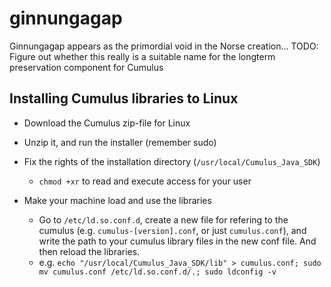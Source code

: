 # ginnungagap
Ginnungagap appears as the primordial void in the Norse creation... 
TODO: Figure out whether this really is a suitable name for the longterm preservation component for Cumulus



Installing Cumulus libraries to Linux
--------------------------

* Download the Cumulus zip-file for Linux

* Unzip it, and run the installer (remember sudo)

* Fix the rights of the installation directory (`/usr/local/Cumulus_Java_SDK`)
  * `chmod +xr` to read and execute access for your user

* Make your machine load and use the libraries
  * Go to `/etc/ld.so.conf.d`, create a new file for refering to the cumulus  (e.g. `cumulus-[version].conf`, or just `cumulus.conf`), and write the path to your cumulus library files in the new conf file. And then reload the libraries.
  * e.g. `echo "/usr/local/Cumulus_Java_SDK/lib" > cumulus.conf; sudo mv cumulus.conf /etc/ld.so.conf.d/.; sudo ldconfig -v`

